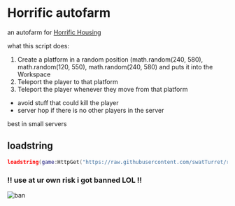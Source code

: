 # Horrific autofarm
an autofarm for [Horrific Housing](https://www.roblox.com/games/263761432/Horrific-Housing)

what this script does:
1. Create a platform in a random position (math.random(240, 580), math.random(120, 550), math.random(240, 580) and puts it into the Workspace
2. Teleport the player to that platform
3. Teleport the player whenever they move from that platform
- avoid stuff that could kill the player
- server hop if there is no other players in the server

best in small servers
## loadstring
```lua
loadstring(game:HttpGet("https://raw.githubusercontent.com/swatTurret/roblox-scripts/main/Horrific%20Autofarm/horrificAutofarm.lua",true))()
```
### !! use at ur own risk i got banned LOL !!
![ban](https://cdn.discordapp.com/attachments/911335850258886676/935559967270920362/unknown.png)

